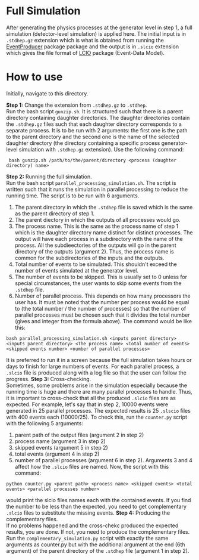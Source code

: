 Full Simulation
================
After generating the physics processes at the generator level in step 1, a full simulation (detector-level simulation) is applied here. The initial input is in ```.stdhep.gz``` extension which is what is obtained from running the [EventProducer](https://github.com/HEP-FCC/EventProducer#eventproducer) package package and the output is in ```.slcio``` extension which gives the file format of [LCIO](https://github.com/iLCSoft/LCIO) package (Event-Data Model). 

How to use
================
Initially, navigate to this directory. 

__Step 1:__ Change the extension from ```.stdhep.gz``` to ```.stdhep```.  <br>
Run the bash script ```gunzip.sh```. It is structured such that there is a parent directory containing daughter directories. The daughter directories contain the ```.stdhep.gz``` files such that each daughter directory corresponds to a separate process. It is to be run with 2 arguments: the first one is the path to the parent directory and the second one is the name of the selected daughter directory (the directory containing a specific process generator-level simulation with ```.stdhep.gz``` extension). Use the following command:
```
 bash gunzip.sh /path/to/the/parent/directory <process (daughter directory) name>
```
__Step 2:__ Running the full simulation.  <br>
Run the bash script ```parallel_processing_simulation.sh```. The script is written such that it runs the simulation in parallel processing to reduce the running time. The script is to be run with 6 arguments.  <br>
1. The parent directory in which the ```.stdhep``` file is saved which is the same as the parent directory of step 1. 
2. The parent diectory in which the outputs of all processes would go. 
3. The process name. This is the same as the process name of step 1 which is the daughter directory name distinct for distinct processes. The output will have each process in a subdirectory with the name of the process. All the subdieectories of the outputs will go in the parent directory of the outputs (argument 2). Thus, the process name is common for the subdirectories of the inputs and the outputs. 
4. Total number of events to be simulated. This shouldn't exceed the number of events simulated at the generator level.
5. The number of events to be skipped. This is usually set to 0 unless for special circumstances, the user wants to skip some events from the ```.stdhep``` file.
6. Number of parallel process. This depends on how many processors the user has. It must be noted that the number per process would be equal to (the total number / the number of processes) so that the number of parallel processes must be chosen such that it divides the total number (gives and integer from the formula above).
The command would be like this:
```
bash parallel_processing_simulation.sh <inputs parent directory> <inputs parent directory> <The process name> <Total number of events> <skipped events number> <number of parallel processes>
```
It is preferred to run it in a screen because the full simulation takes hours or days to finish for large numbers of events. For each parallel process, a ```.slcio``` file is produced along with a log file so that the user can follow the progress. 
__Step 3:__ Cross-checking.  <br>
Sometimes, some problems arise in the simulation especially because the running time is huge and there are many parallel processes to handle. Thus, it is important to cross-check that all the produced ```.slcio``` files are as expected. For example, let's say that in step 2, 10000 events were generated in 25 parallel processes. The expected results is 25 ```.slscio``` files with 400 events each (10000/25). To check this, run the ```counter.py``` script with the following 5 arguments:
1. parent path of the output files (argument 2 in step 2)
2. process name (argument 3 in step 2)
3. skipped events (argument 5 in step 2)
4. total events (argument 4 in step 2)
5. number of parallel processes (argument 6 in step 2). 
Arguments 3 and 4 affect how the ```.slcio``` files are named. Now, the script with this command:
```
python counter.py <parent path> <process name> <skipped events> <total events> <parallel processes number>
```
would print the slcio files names each with the contained events. If you find the number to be less than the expected, you need to get complementary ```.slcio``` files to substitute the missing events. 
__Step 4:__ Producing the complementary files.  <br>
If no problems happened and the cross-chekc produced the expected results, you are done. If not, you need to produce the complementary files. Run the ```complementary_simulation.py``` script with exactly the same arguments as counter.py but with the additional argument at the end (6th argument) of the parent directory of the ```.stdhep``` file (argument 1 in step 2).
